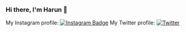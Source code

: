 ### Hi there, I'm Harun 👋

My Instagram profile: [![Instagram Badge](https://img.shields.io/badge/-Instagram-C13584?style=flat-quare&labelColor=C13584&logo=instagram&logoColor=white&link=link)]([link](https://www.instagram.com/harnylmzz10line/)) 
My Twitter profile: [![Twitter](https://img.shields.io/twitter/url/https/twitter.com/cloudposse.svg?style=social&label=Follow%20%40cloudposse)](https://twitter.com/harnylmzz10line)


<!--
**harnylmzz/harnylmzz** is a ✨ _special_ ✨ repository because its `README.md` (this file) appears on your GitHub profile.

Here are some ideas to get you started:

- 🔭 I’m currently working on ...
- 🌱 I’m currently learning ...
- 👯 I’m looking to collaborate on ...
- 🤔 I’m looking for help with ...
- 💬 Ask me about ...
- 📫 How to reach me: ...
- 😄 Pronouns: ...
- ⚡ Fun fact: ...
-->

